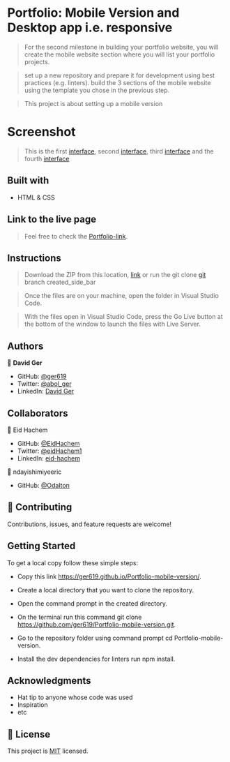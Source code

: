# Portfolio: Mobile Version and Desktop app i.e. responsive

> For the second milestone in building your portfolio website, 
> you will create the mobile website section where you will list your portfolio projects.

> set up a new repository and prepare it for development using best practices (e.g. linters). 
> build the 3 sections of the mobile website using the template you chose in the previous step. 

> This project is about setting up a mobile version

# Screenshot
 > This is the first [interface](./images/Screenshot.png), second [interface](./images/Screenshot2.png), third [interface](./images/Screenshot3.png) and the fourth [interface](./images/Screenshot4.png)


## Built with
- HTML & CSS

## Link to the live page ##

> Feel free to check the [Portfolio-link](https://ger619.github.io/Portfolio-mobile-version/).


## Instructions

> Download the ZIP from this location, [link](https://github.com/ger619/Portfolio-mobile-version) or run the git clone [git](https://github.com/ger619/Portfolio-mobile-version.git) branch created_side_bar

> Once the files are on your machine, open the folder in Visual Studio Code.

> With the files open in Visual Studio Code, press the Go Live button at the bottom of the window to launch the files with Live Server.

## Authors

👤 **David Ger**

- GitHub: [@ger619](https://github.com/ger619)
- Twitter: [@abol_ger](https://twitter.com/ger_abol)
- LinkedIn: [David Ger](https://www.linkedin.com/in/david-ger-426b4576/)

## Collaborators

👤 Eid Hachem

- GitHub: [@EidHachem](https://github.com/EidHachem)
- Twitter: [@eidHachem1](https://twitter.com/eidHachem1)
- LinkedIn: [eid-hachem](https://linkedin.com/in/eid-hachem)

👤 ndayishimiyeeric

- GitHub: [@Odalton](https://github.com/ndayishimiyeeric)

## 🤝 Contributing

Contributions, issues, and feature requests are welcome!


## Getting Started
To get a local copy follow these simple steps:

- Copy this link https://ger619.github.io/Portfolio-mobile-version/.

- Create a local directory that you want to clone the repository.


- Open the command prompt in the created directory.


- On the terminal run this command git clone https://github.com/ger619/Portfolio-mobile-version.git.


- Go to the repository folder using command prompt cd Portfolio-mobile-version.


- Install the dev dependencies for linters run npm install.



## Acknowledgments

- Hat tip to anyone whose code was used
- Inspiration
- etc

## 📝 License

This project is [MIT](./MIT.md) licensed.
